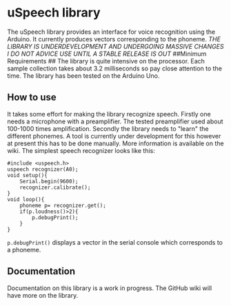 # uSpeech library #
The uSpeech library provides an interface for voice recognition using the Arduino. It currently produces vectors corresponding to the phoneme.
*THE LIBRARY IS UNDERDEVELOPMENT AND UNDERGOING MASSIVE CHANGES I DO NOT ADVICE USE UNTIL A STABLE RELEASE IS OUT*
##Minimum Requirements ##
The library is quite intensive on the processor. Each sample collection takes about 3.2 milliseconds so pay close attention to the time. The library has been tested on the Arduino Uno.

## How to use ##
It takes some effort for making the library recognize speech. Firstly one needs a microphone with a preamplifier. The tested preamplifier used about 100-1000 times amplification. Secondly the library needs to "learn" the different phonemes. A tool is currently under development for this however at present this has to be done manually. More information is available on the wiki. The simplest speech recognizer looks like this:

	
	#include <uspeech.h>
	uspeech recognizer(A0);
	void setup(){
  		Serial.begin(9600);
  		recognizer.calibrate();
	}
	void loop(){
  		phoneme p= recognizer.get();
  		if(p.loudness()>2){
    		p.debugPrint();
  		}
	}

``p.debugPrint()`` displays a vector in the serial console which corresponds to a phoneme.

## Documentation ##
Documentation on this library is a work in progress. The GitHub wiki will have more on the library. 